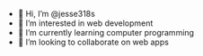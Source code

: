 - 👋 Hi, I’m @jesse318s
- 👀 I’m interested in web development
- 🌱 I’m currently learning computer programming
- 💞️ I’m looking to collaborate on web apps
